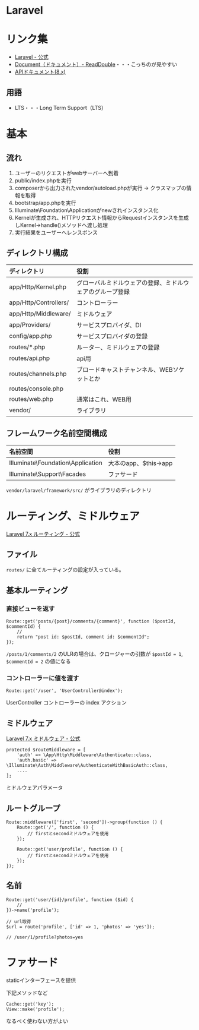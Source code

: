 # Laravel

# リンク集

- [Laravel - 公式](https://laravel.com/)
- [Document（ドキュメント）- ReadDouble](https://readouble.com)・・・こっちのが見やすい
- [APIドキュメント(8.x)](https://laravel.com/api/8.x/)

## 用語

- LTS・・・Long Term Support（LTS）


# 基本

## 流れ

1. ユーザーのリクエストがwebサーバーへ到着
1. public/index.phpを実行
1. composerから出力されたvendor/autoload.phpが実行 → クラスマップの情報を取得
1. bootstrap/app.phpを実行
1. Illuminate\Foundation\Applicationがnewされインスタンス化
1. Kernelが生成され、HTTPリクエスト情報からRequestインスタンスを生成しKernel->handle()メソッドへ渡し処理
1. 実行結果をユーザーへレンスポンス

## ディレクトリ構成

|ディレクトリ|役割|
|:---|:---|
|app/Http/Kernel.php|グローバルミドルウェアの登録、ミドルウェアのグループ登録|
|app/Http/Controllers/|コントローラー|
|app/Http/Middleware/|ミドルウェア|
|app/Providers/|サービスプロバイダ、DI|
|config/app.php|サービスプロバイダの登録|
|routes/*.php|ルーター、ミドルウェアの登録|
|routes/api.php|api用|
|routes/channels.php|ブロードキャストチャンネル、WEBソケットとか|
|routes/console.php||
|routes/web.php|通常はこれ、WEB用|
|vendor/|ライブラリ|


## フレームワーク名前空間構成

|名前空間|役割|
|:---|:---|
|Illuminate\Foundation\Application|大本のapp、$this->app|
|Illuminate\Support\Facades|ファサード|

`vendor/laravel/framework/src/` がライブラリのディレクトリ

# ルーティング、ミドルウェア

[Laravel 7.x ルーティング - 公式](https://readouble.com/laravel/7.x/ja/routing.html)

## ファイル

`routes/` に全てルーティングの設定が入っている。

## 基本ルーティング

### 直接ビューを返す

```
Route::get('posts/{post}/comments/{comment}', function ($postId, $commentId) {
    //
    return "post id: $postId, comment id: $commentId";
});
```

`/posts/1/comments/2` のULRの場合は、クロージャーの引数が `$postId = 1`, `$commentId = 2` の値になる

### コントローラーに値を渡す

```
Route::get('/user', 'UserController@index');
```

UserController コントローラーの index アクション

## ミドルウェア

[Laravel 7.x ミドルウェア - 公式](https://readouble.com/laravel/7.x/ja/middleware.html)

```
protected $routeMiddleware = [
    'auth' => \App\Http\Middleware\Authenticate::class,
    'auth.basic' => \Illuminate\Auth\Middleware\AuthenticateWithBasicAuth::class,
    ....
];
```

ミドルウェアパラメータ

## ルートグループ

```
Route::middleware(['first', 'second'])->group(function () {
    Route::get('/', function () {
        // firstとsecondミドルウェアを使用
    });

    Route::get('user/profile', function () {
        // firstとsecondミドルウェアを使用
    });
});
```

## 名前
```
Route::get('user/{id}/profile', function ($id) {
    //
})->name('profile');

// url取得
$url = route('profile', ['id' => 1, 'photos' => 'yes']);

// /user/1/profile?photos=yes
```

# ファサード

staticインターフェースを提供

下記メソッドなど

```
Cache::get('key');
View::make('profile');
```

なるべく使わない方がよい